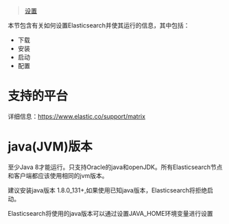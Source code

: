 > [设置](https://www.elastic.co/guide/en/elasticsearch/reference/5.6/_conclusion.html)

本节包含有关如何设置Elasticsearch并使其运行的信息，其中包括：
- 下载
- 安装
- 启动
- 配置

# 支持的平台
详细信息：https://www.elastic.co/support/matrix

# java(JVM)版本
至少Java 8才能运行。只支持Oracle的java和openJDK。所有Elasticsearch节点和客户端都应该使用相同的jvm版本。

建议安装java版本 1.8.0_131+,如果使用已知java版本，Elasticsearch将拒绝启动。

Elasticsearch将使用的java版本可以通过设置JAVA_HOME环境变量进行设置

